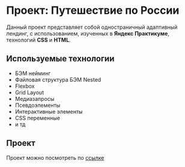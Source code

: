 # Проект: Путешествие по России

Данный проект представляет собой одностраничный адаптивный лендинг, с использованием, изученных в **Яндекс Практикуме**,  технологий **CSS** и **HTML**.

## Используемые технологии

- БЭМ нейминг
- Файловая структура БЭМ Nested
- Flexbox
- Grid Layout
- Медиазапросы
- Псевдоэлементы
- Интерактивные элементы
- CSS переменные
- и тд

## Проект
Проект можно посмотреть по [ссылке](https://faaalc.github.io/russian-travel/) 